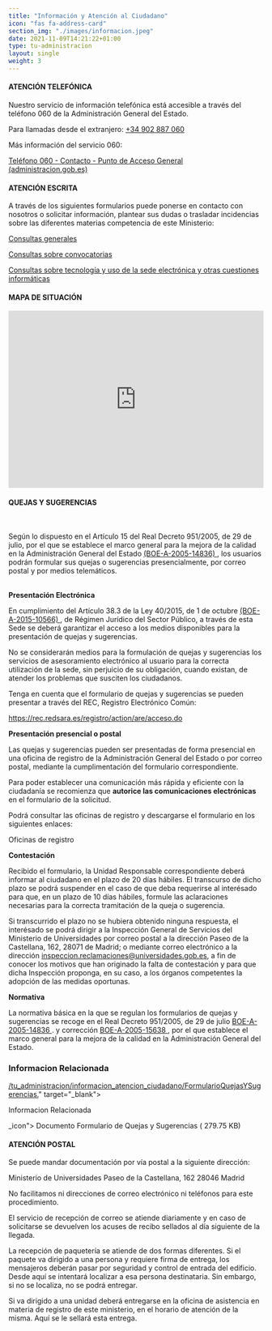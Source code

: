 ```yaml
---
title: "Información y Atención al Ciudadano"
icon: "fas fa-address-card"
section_img: "./images/informacion.jpeg"
date: 2021-11-09T14:21:22+01:00
type: tu-administracion
layout: single
weight: 3
---
```

<section>
        <article id="content_text" class="mt-0 mb-15">
            <div class="container container-xl">
                <div class="row">
                    <div class="col-lg-12 box">
                        <h4>ATENCIÓN TELEFÓNICA </h4>
                    </div>
                </div>
            </div>
        </article>
    </section>
<section>
        <article id="content_text" class="mt-0 mb-40">
            <div class="container container-xl">
                <div class="row">
                    <div class="col-lg-12 box">
                        <p>
                            Nuestro servicio de información telefónica está accesible a través del teléfono 060 de la Administración General del Estado.
                        </p>
                        <p>
                            Para llamadas desde el extranjero: <a href="tel: +34902887060" target="_blank">+34 902 887 060</a>
                        </p>
                        <p>
                            Más información del servicio 060:
                        </p>
                    </div>
                </div>
            </div>
        </article>
    </section>
    <section>
        <article id="section_box_cards_blue">
            <div class="container container-xl">
                <div class="row">
                    <div class="col-md-4 col-lg-3 mb-80 justify-content-start item">
                        <div class="item_esp_44">
                            <a href="https://administracion.gob.es/pag_Home/contacto/telefono-060.html#.YDODHuhKjIW"  target="_blank" class="card card-img mb-15">
                                <div class="box_icon">
                                    <div class="img img_logos" style="background-image: url('{{< siteurl >}}images/logo_360.png');"></div>
                                </div>
                                <div class="card-body">
                                    <p class="card-text card-text-blue">
                                        Teléfono 060 - Contacto - Punto de Acceso General (administracion.gob.es)
                                    </p>
                                    <i class="icon fas fa-external-link-alt"></i>
                                </div>
                            </a>
                        </div>
                    </div>
                </div>
            </div>
        </article>
    </section>
    <section>
        <article id="content_text" class="mt-0 mb-15">
            <div class="container container-xl">
                <div class="row">
                    <div class="col-lg-12 box">
                        <h4>ATENCIÓN ESCRITA </h4>
                    </div>
                </div>
            </div>
        </article>
    </section>
        <article id="content_text" class="mt-0 mb-40">
            <div class="container container-xl">
                <div class="row">
                    <div class="col-lg-12 box">
                        <p>
                            A través de los siguientes formularios puede ponerse en contacto con nosotros o solicitar información, plantear sus dudas o trasladar incidencias sobre las diferentes materias competencia de este Ministerio:
                        </p>
                    </div>
                </div>
            </div>
        </article>
    </section>
	<section>
        <article id="section_box_cards_blue">
            <div class="container container-xl">
                <div class="row">
				   <div class="col-md-4 col-lg-3 mb-80 justify-content-start item">
                        <div class="item_esp_44">
                            <a href="{{< siteurl >}}tu-administracion/informacion-y-atencion-al-ciudadano/consultas-generales"  target="_blank" class="card card-img mb-15">
                                <div class="box_icon">
                                    <div class="img img_logos" style="background-image: url('{{< siteurl >}}images/fnd_inter.png');"></div>
                                </div>
                                <div class="card-body">
                                    <p class="card-text card-text-blue">
                                        Consultas generales
                                    </p>
                                </div>
                            </a>
                        </div>
                    </div>
					 <div class="col-md-4 col-lg-3 mb-80 justify-content-start item">
                        <div class="item_esp_44">
                            <a href="{{< siteurl >}}tu-administracion/informacion-y-atencion-al-ciudadano/consultas-sobre-convocatorias"  target="_blank" class="card card-img mb-15">
                                <div class="box_icon">
                                    <div class="img img_logos" style="background-image: url('{{< siteurl >}}images/fnd_locutora.png');"></div>
                                </div>
                                <div class="card-body">
                                    <p class="card-text card-text-blue">
                                        Consultas sobre convocatorias
                                    </p>
                                </div>
                            </a>
                        </div>
                    </div>
					 <div class="col-md-4 col-lg-3 mb-80 justify-content-start item">
                        <div class="item_esp_44">
                            <a href="{{< siteurl >}}tu-administracion/informacion-y-atencion-al-ciudadano/consultas-sobre-tecnologia" class="card card-img mb-15">
                                <div class="box_icon">
                                    <div class="img img_logos" style="background-image: url('{{< siteurl >}}images/fnd_developer.png');"></div>
                                </div>
                                <div class="card-body">
                                    <p class="card-text card-text-blue">
                                        Consultas sobre tecnología y uso de la sede electrónica y otras cuestiones informáticas
                                    </p>
                                </div>
                            </a>
                        </div>
                    </div>
                </div>
            </div>
        </article>
    </section>
    <section>
        <article id="content_text" class="mt-0 mb-15">
            <div class="container container-xl">
                <div class="row">
                    <div class="col-lg-12 box">
                        <h4>MAPA DE SITUACIÓN </h4>
                    </div>
                </div>
            </div>
        </article>
    </section>
    <section>
        <article class="container cnt_special_spacing mb-80">
            <div class="row">
                <div class="col-12">
                    <iframe src="https://www.google.com/maps/embed?pb=!1m18!1m12!1m3!1d3035.7725822296857!2d-3.691111448554853!3d40.45817016094011!2m3!1f0!2f0!3f0!3m2!1i1024!2i768!4f13.1!3m3!1m2!1s0xd4229759e2ce6f5%3A0x2fea1ddd34327604!2sMinisterio%20de%20Universidades!5e0!3m2!1ses-419!2sar!4v1643027664107!5m2!1ses-419!2sar" width="100%" height="350" style="border:0;" allowfullscreen="" loading="lazy"></iframe>
                </div>
            </div>
        </article>
    </section>
    <section>
        <article id="content_text" class="mt-0 mb-15">
            <div class="container container-xl">
                <div class="row">
                    <div class="col-lg-12 box">
                        <h4>QUEJAS Y SUGERENCIAS </h4><br>
                        <p>
						Según lo dispuesto en el Artículo 15 del Real Decreto 951/2005, de 29 de julio, por el que se establece el marco general para la mejora de la calidad en la Administración General del Estado <a href="https://www.boe.es/buscar/act.php?id=BOE-A-2005-14836" target="_blank">(BOE-A-2005-14836) <i class="icon fas fa-external-link-alt"></i></a>, los usuarios podrán formular sus quejas o sugerencias presencialmente, por correo postal y por medios telemáticos.<br><br> 

  

**Presentación Electrónica**

En cumplimiento del Artículo 38.3 de la Ley 40/2015, de 1 de octubre <a href="https://www.boe.es/buscar/act.php?id=BOE-A-2015-10566" target="_blank">(BOE-A-2015-10566) <i class="icon fas fa-external-link-alt"></i></a>, de Régimen Jurídico del Sector Público, a través de esta Sede se deberá garantizar el acceso a los medios disponibles para la presentación de quejas y sugerencias.

No se considerarán medios para la formulación de quejas y sugerencias los servicios de asesoramiento electrónico al usuario para la correcta utilización de la sede, sin perjuicio de su obligación, cuando existan, de atender los problemas que susciten los ciudadanos.

Tenga en cuenta que el formulario de quejas y sugerencias se pueden presentar a través del REC, Registro Electrónico Común:

https://rec.redsara.es/registro/action/are/acceso.do

 

**Presentación presencial o postal**

Las quejas y sugerencias pueden ser presentadas de forma presencial en una oficina de registro de la Administración General del Estado o por correo postal, mediante la cumplimentación del formulario correspondiente.

Para poder establecer una comunicación más rápida y eficiente con la ciudadanía se recomienza que **autorice las comunicaciones electrónicas** en el formulario de la solicitud.

Podrá consultar las oficinas de registro y descargarse el formulario en los siguientes enlaces:

Oficinas de registro

 

**Contestación**

Recibido el formulario, la Unidad Responsable correspondiente deberá informar al ciudadano en el plazo de 20 días hábiles. El transcurso de dicho plazo se podrá suspender en el caso de que deba requerirse al interésado para que, en un plazo de 10 días hábiles, formule las aclaraciones necesarias para la correcta tramitación de la queja o sugerencia.

Si transcurrido el plazo no se hubiera obtenido ninguna respuesta, el interésado se podrá dirigir a la Inspección General de Servicios del Ministerio de Universidades por correo postal a la dirección Paseo de la Castellana, 162, 28071 de Madrid; o mediante correo electrónico a la dirección <a href="mailto:inspeccion.reclamaciones@universidades.gob.es, ">inspeccion.reclamaciones@universidades.gob.es</a>, a fin de conocer los motivos que han originado la falta de contestación y para que dicha Inspección proponga, en su caso, a los órganos competentes la adopción de las medidas oportunas.

 

**Normativa**

La normativa básica en la que se regulan los formularios de quejas y sugerencias se recoge en el Real Decreto 951/2005, de 29 de julio <a href="https://www.boe.es/buscar/act.php?id=BOE-A-2005-14836" target="_blank">BOE-A-2005-14836 <i class="icon fas fa-external-link-alt"></i></a>. y corrección <a href="https://www.boe.es/diario_boe/txt.php?id=BOE-A-2005-15638" target="_blank">BOE-A-2005-15638 <i class="icon fas fa-external-link-alt"></i></a>, por el que establece el marco general para la mejora de la calidad en la Administración General del Estado.
 </div>
            </div>
<div class="row row_center">
                    <div class="col-12 box_card_title d-flex">
                        <h3 class="title_separador"><i class="fas fa-download"></i>Informacion Relacionada</h3>
                    </div>
                    <div class="col-lg-12 cards_download_cnt">
                        <div class="row">
                            <div class="download_card">
                                <a class="card" href="{{< siteurl >}}documentos/</a><i class="fas fa-external-link-alt"></i>/tu_administracion/informacion_atencion_ciudadano/FormularioQuejasYSugerencias.</a><i class="fas fa-external-link-alt"></i>" target="_blank">
                                    <div class="card-header">
                                        <i class="fal fa-download"></i>
                                    </div>
                                    <div class="card-body">
                                        <p class="text_body">Informacion Relacionada</p>
                                        <p class="text_file">
                                            <i class="fal fa-file-</a><i class="fas fa-external-link-alt"></i> </a><i class="fas fa-external-link-alt"></i>_icon"></i> 
                                            <span class="tit">Documento </a><i class="fas fa-external-link-alt"></i> Formulario de Quejas y Sugerencias</span>  (</a><i class="fas fa-external-link-alt"></i> 279.75 KB)
                                        </p>
                                    </div>
                                </a>
                            </div>
                        </div>
                    </div>
                </div>
            </div>
        </article>
    </section>
<section>
        <article id="content_text" class="mt-0 mb-15">
            <div class="container container-xl">
                <div class="row">
                    <div class="col-lg-12 box">
                        <h4>ATENCIÓN POSTAL </h4>
                    </div>
                </div>
            </div>
        </article>
    </section>
    <section>
        <article id="content_text" class="mt-0 mb-120">
            <div class="container container-xl">
                <div class="row">
                    <div class="col-lg-12 box">
                        <p>
                            Se puede mandar documentación por vía postal a la siguiente dirección:
                        </p>
                        <p>
                            <span class="d-block medium">Ministerio de Universidades</span>
                            <span class="d-block medium">Paseo de la Castellana, 162</span>
                            <span class="d-block medium">28046 Madrid</span>
                        </p>
                        <p>
                            No facilitamos ni direcciones de correo electrónico ni teléfonos para este procedimiento.
                        </p>
                        <p>
                            El servicio de recepción de correo se atiende diariamente y en caso de solicitarse se devuelven los acuses de recibo sellados al día siguiente de la llegada.
                        </p>
                        <p>
                            La recepción de paquetería se atiende de dos formas diferentes. Si el paquete va dirigido a una persona y requiere firma de entrega, los mensajeros deberán pasar por seguridad y control de entrada del edificio. Desde aquí se intentará localizar a esa persona destinataria. Sin embargo, si no se localiza, no se podrá entregar.
                        </p>
                        <p>
                            Si va dirigido a una unidad deberá entregarse en la oficina de asistencia en materia de registro de este ministerio, en el horario de atención de la misma. Aquí se le sellará esta entrega.
                        </p>
                    </div>
                </div>
            </div>
        </article>
    </section>


